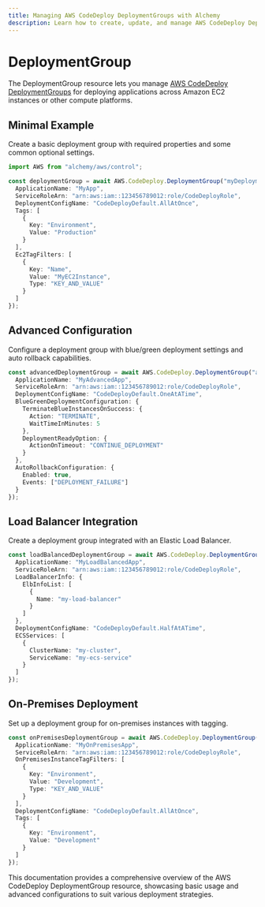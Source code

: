 ```yaml
---
title: Managing AWS CodeDeploy DeploymentGroups with Alchemy
description: Learn how to create, update, and manage AWS CodeDeploy DeploymentGroups using Alchemy Cloud Control.
---
```


# DeploymentGroup

The DeploymentGroup resource lets you manage [AWS CodeDeploy DeploymentGroups](https://docs.aws.amazon.com/codedeploy/latest/userguide/) for deploying applications across Amazon EC2 instances or other compute platforms.

## Minimal Example

Create a basic deployment group with required properties and some common optional settings.

```ts
import AWS from "alchemy/aws/control";

const deploymentGroup = await AWS.CodeDeploy.DeploymentGroup("myDeploymentGroup", {
  ApplicationName: "MyApp",
  ServiceRoleArn: "arn:aws:iam::123456789012:role/CodeDeployRole",
  DeploymentConfigName: "CodeDeployDefault.AllAtOnce",
  Tags: [
    {
      Key: "Environment",
      Value: "Production"
    }
  ],
  Ec2TagFilters: [
    {
      Key: "Name",
      Value: "MyEC2Instance",
      Type: "KEY_AND_VALUE"
    }
  ]
});
```

## Advanced Configuration

Configure a deployment group with blue/green deployment settings and auto rollback capabilities.

```ts
const advancedDeploymentGroup = await AWS.CodeDeploy.DeploymentGroup("advancedDeploymentGroup", {
  ApplicationName: "MyAdvancedApp",
  ServiceRoleArn: "arn:aws:iam::123456789012:role/CodeDeployRole",
  DeploymentConfigName: "CodeDeployDefault.OneAtATime",
  BlueGreenDeploymentConfiguration: {
    TerminateBlueInstancesOnSuccess: {
      Action: "TERMINATE",
      WaitTimeInMinutes: 5
    },
    DeploymentReadyOption: {
      ActionOnTimeout: "CONTINUE_DEPLOYMENT"
    }
  },
  AutoRollbackConfiguration: {
    Enabled: true,
    Events: ["DEPLOYMENT_FAILURE"]
  }
});
```

## Load Balancer Integration

Create a deployment group integrated with an Elastic Load Balancer.

```ts
const loadBalancedDeploymentGroup = await AWS.CodeDeploy.DeploymentGroup("loadBalancedDeploymentGroup", {
  ApplicationName: "MyLoadBalancedApp",
  ServiceRoleArn: "arn:aws:iam::123456789012:role/CodeDeployRole",
  LoadBalancerInfo: {
    ElbInfoList: [
      {
        Name: "my-load-balancer"
      }
    ]
  },
  DeploymentConfigName: "CodeDeployDefault.HalfAtATime",
  ECSServices: [
    {
      ClusterName: "my-cluster",
      ServiceName: "my-ecs-service"
    }
  ]
});
```

## On-Premises Deployment

Set up a deployment group for on-premises instances with tagging.

```ts
const onPremisesDeploymentGroup = await AWS.CodeDeploy.DeploymentGroup("onPremisesDeploymentGroup", {
  ApplicationName: "MyOnPremisesApp",
  ServiceRoleArn: "arn:aws:iam::123456789012:role/CodeDeployRole",
  OnPremisesInstanceTagFilters: [
    {
      Key: "Environment",
      Value: "Development",
      Type: "KEY_AND_VALUE"
    }
  ],
  DeploymentConfigName: "CodeDeployDefault.AllAtOnce",
  Tags: [
    {
      Key: "Environment",
      Value: "Development"
    }
  ]
});
``` 

This documentation provides a comprehensive overview of the AWS CodeDeploy DeploymentGroup resource, showcasing basic usage and advanced configurations to suit various deployment strategies.